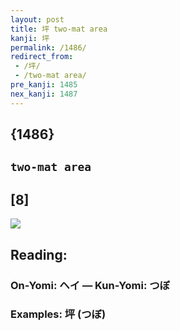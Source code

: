 ```yaml
---
layout: post
title: 坪 two-mat area
kanji: 坪
permalink: /1486/
redirect_from:
 - /坪/
 - /two-mat area/
pre_kanji: 1485
nex_kanji: 1487
---
```


## {1486}

## `two-mat area`

## [8]

<div class="stroke"><img src="E59DAA.png" /></div>

## Reading:

### On-Yomi: ヘイ &mdash; Kun-Yomi: つぼ

### Examples: 坪 (つぼ)
